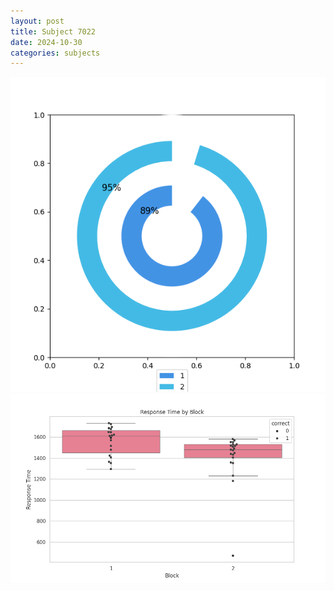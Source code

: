 ```yaml
---
layout: post
title: Subject 7022
date: 2024-10-30
categories: subjects
---
```


![](data/7022/run-1/7022__acc_test.png)
![](data/7022/run-1/7022_rt.png)
